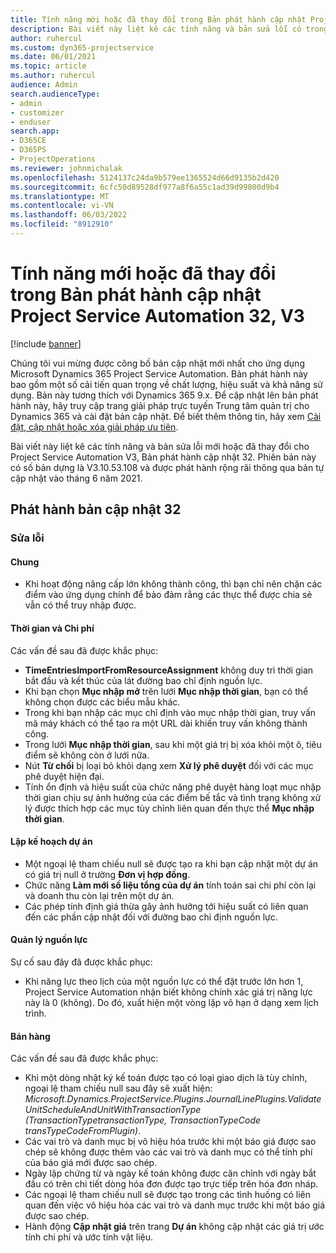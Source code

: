 ```yaml
---
title: Tính năng mới hoặc đã thay đổi trong Bản phát hành cập nhật Project Service Automation 32, V3
description: Bài viết này liệt kê các tính năng và bản sửa lỗi có trong Bản phát hành cập nhật Project Service Automation 32, V3.
author: ruhercul
ms.custom: dyn365-projectservice
ms.date: 06/01/2021
ms.topic: article
ms.author: ruhercul
audience: Admin
search.audienceType:
- admin
- customizer
- enduser
search.app:
- D365CE
- D365PS
- ProjectOperations
ms.reviewer: johnmichalak
ms.openlocfilehash: 5124137c24da9b579ee1365524d66d9135b2d420
ms.sourcegitcommit: 6cfc50d89528df977a8f6a55c1ad39d99800d9b4
ms.translationtype: MT
ms.contentlocale: vi-VN
ms.lasthandoff: 06/03/2022
ms.locfileid: "8912910"
---
```

# <a name="whats-new-or-changed-in-project-service-automation-update-release-32-v3"></a>Tính năng mới hoặc đã thay đổi trong Bản phát hành cập nhật Project Service Automation 32, V3

[!include [banner](../includes/psa-now-project-operations.md)]

Chúng tôi vui mừng được công bố bản cập nhật mới nhất cho ứng dụng Microsoft Dynamics 365 Project Service Automation. Bản phát hành này bao gồm một số cải tiến quan trọng về chất lượng, hiệu suất và khả năng sử dụng. Bản này tương thích với Dynamics 365 9.x. Để cập nhật lên bản phát hành này, hãy truy cập trang giải pháp trực tuyến Trung tâm quản trị cho Dynamics 365 và cài đặt bản cập nhật. Để biết thêm thông tin, hãy xem [Cài đặt, cập nhật hoặc xóa giải pháp ưu tiên](/power-platform/admin/install-remove-preferred-solution).

Bài viết này liệt kê các tính năng và bản sửa lỗi mới hoặc đã thay đổi cho Project Service Automation V3, Bản phát hành cập nhật 32. Phiên bản này có số bản dựng là V3.10.53.108 và được phát hành rộng rãi thông qua bản tự cập nhật vào tháng 6 năm 2021.

## <a name="update-release-32"></a>Phát hành bản cập nhật 32

### <a name="bug-fixes"></a>Sửa lỗi

#### <a name="general"></a>Chung

- Khi hoạt động nâng cấp lớn không thành công, thì bạn chỉ nên chặn các điểm vào ứng dụng chính để bảo đảm rằng các thực thể được chia sẻ vẫn có thể truy nhập được.

#### <a name="time-and-expense"></a>Thời gian và Chi phí

Các vấn đề sau đã được khắc phục:

- **TimeEntriesImportFromResourceAssignment** không duy trì thời gian bắt đầu và kết thúc của lát đường bao chỉ định nguồn lực.
- Khi bạn chọn **Mục nhập mở** trên lưới **Mục nhập thời gian**, bạn có thể không chọn được các biểu mẫu khác.
- Trong khi bạn nhập các mục chỉ định vào mục nhập thời gian, truy vấn mã máy khách có thể tạo ra một URL dài khiến truy vấn không thành công.
- Trong lưới **Mục nhập thời gian**, sau khi một giá trị bị xóa khỏi một ô, tiêu điểm sẽ không còn ở lưới nữa.
- Nút **Từ chối** bị loại bỏ khỏi dạng xem **Xử lý phê duyệt** đối với các mục phê duyệt hiện đại.
- Tính ổn định và hiệu suất của chức năng phê duyệt hàng loạt mục nhập thời gian chịu sự ảnh hưởng của các điểm bế tắc và tình trạng không xử lý được thích hợp các mục tùy chỉnh liên quan đến thực thể **Mục nhập thời gian**.

#### <a name="project-planning"></a>Lập kế hoạch dự án

- Một ngoại lệ tham chiếu null sẽ được tạo ra khi bạn cập nhật một dự án có giá trị null ở trường **Đơn vị hợp đồng**.
- Chức năng **Làm mới số liệu tổng của dự án** tính toán sai chi phí còn lại và doanh thu còn lại trên một dự án.
- Các phép tính định giá thừa gây ảnh hưởng tới hiệu suất có liên quan đến các phần cập nhật đối với đường bao chỉ định nguồn lực.

#### <a name="resource-management"></a>Quản lý nguồn lực

Sự cố sau đây đã được khắc phục:

- Khi năng lực theo lịch của một nguồn lực có thể đặt trước lớn hơn 1, Project Service Automation nhận biết không chính xác giá trị năng lực này là 0 (không). Do đó, xuất hiện một vòng lặp vô hạn ở dạng xem lịch trình.

#### <a name="sales"></a>Bán hàng

Các vấn đề sau đã được khắc phục:

- Khi một dòng nhật ký kế toán được tạo có loại giao dịch là tùy chỉnh, ngoại lệ tham chiếu null sau đây sẽ xuất hiện: *Microsoft.Dynamics.ProjectService.Plugins.JournalLinePlugins.ValidateUnitScheduleAndUnitWithTransactionType (TransactionTypetransactionType, TransactionTypeCode transTypeCodeFromPlugin)*.
- Các vai trò và danh mục bị vô hiệu hóa trước khi một báo giá được sao chép sẽ không được thêm vào các vai trò và danh mục có thể tính phí của báo giá mới được sao chép.
- Ngày lập chứng từ và ngày kế toán không được căn chỉnh với ngày bắt đầu có trên chi tiết dòng hóa đơn được tạo trực tiếp trên hóa đơn nháp.
- Các ngoại lệ tham chiếu null sẽ được tạo trong các tình huống có liên quan đến việc vô hiệu hóa các vai trò và danh mục trước khi một báo giá được sao chép.
- Hành động **Cập nhật giá** trên trang **Dự án** không cập nhật các giá trị ước tính chi phí và ước tính vật liệu.
